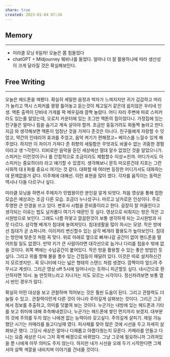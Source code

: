 ```yaml
---
share: true
created: 2023-01-04 07:34
---
```



## Memory
---
- 미라클 모닝 6일차! 오늘은 쫌 힘들었다
- chatGPT + MIdjourney 웨비나를 들었다.
   얼마나 더 잘 활용하냐에 따라 생산성이 크게 달라질 것은 확실해보인다.

## Free Writing
---
오늘은 헤드폰을 껴봤다. 확실히 세밀한 음정과 박자가 느껴지지만 귀가 갑갑하고 머리가 눌리고
역시 스피커를 꽝꽝 틀어놓고 듣는것이 체고일거 같은데 쉽지않은 우리네 인생.
액톤 출력이 단비네 가게를 꽉 메우길래 깜짝 놀랐다. 어디 자리 주변에 따로 스피커라도 있는줄 알았는데, 오로지 카운터에 있는 조그만 액톤의 힘이었다니. 가정집에 있는 친구들은 얼마나 힘을 숨기고 계속 살아야 할까. 조금만 둥둥거려도 화들짝 놀라고 만다.
지금 와 생각해보면 액톤이 엄청난 것을 가져다 준것은 아니다. 친구들에게 자랑할 수 잇었고, 약간의 인테리어 효과를 주었고, 음악 켜기가 편해졌고~ 베이스를 느낄수 있게 해주었다. 하지만 이 차이가 가져다 준 취향의 세밀함은 무엇과도 바꿀수 없는 귀중한 경험이라고 생ㄱ각한다.
티비로만 음악을 듣던 세상에선 절대 알수 없었던 것을 알았으니가. 스피커는 이런것이구나 를 간접적으로 조금이라도 체험할수 이성ㅆ읜까. 어디가서도 아 스피커는 중요하더라 라고 얘기할 수 있겠지. 생각해보니 문득 떠오른건데 지호는 그런 사회적 대ㅐ화를 중요시 여기는 것 같다. 대화할 때 여러번 등장한 어디가서도 대화하는데 문제없을거 같다. 이주제에 대해선. 이런 표현을 많이 썼다. 각자를 움직이는 동력은 역시나 다들 다르구나 싶다.

미라클 모닝을 하면서 주체자가 민법왕이란 분인걸 알게 되엇다.
처음 영상을 통해 접한 모습은 예상과는 조금 다른 모습. 조금더 누나셨구나.
마르고 날카로운 인상이다. 주로 투명한 큰 안경을 쓰고 있다. 변호사 시험을 준비중이라고 한다. 
굉장히 잘 어울린다고 생각되는 이유는 법도 날카롭다 여기기 때문인 듯 싶다.
영상으로 비춰지는 방은 작은 고시원방으로 보인다. 그래도 나름 하얗고 깔끔한것이 보통 생각하게 되는 고시원방과 사뭇 다르다. 삼각형 베개가 침대에  놓여져잇다. 침대생활을 많이 하시는 모양. 작은 방에선 침대가 곧 쇼파니까. 이리저리 변신할수 있는 삼각 베개라 활용도가 높아보인다.
침대는 방안에 맞춘것 처럼 꼭 맞다. 위로 아래로 옆으로 빠져나갈 공간이 없어 핸드폰을 떨어뜨릴 일도 없겠다. 만약 키가 큰 사람이라면 대각선으로 눕거나 다리를 접을수 밖에 없을 것이다.
위쪽 벽에는 수납공간이 붙어있다. 작은 방을 활용할 수 있는 좋은 방법인 듯 싶다. 그리고 위를 향해 불을 켤수 있는 간접등이 매달려 있다. 이것은 따로 설치하신건지 모르겟지만.. 꼭 모니터에 다는 넓은 형태의 스탠드 처럼 생겼다. 깜짝이야 엎드려 주무시고 계셧다. 그리곤 영상 off
5시에 일어나시는 듯하니 피곤할듯 싶다. 내시간으로 환산하자면 10시. 늘 딴짓하느라고 지나가는 지도 모르는 시각이다. 정신차려보면 보통 열시 반인 경우가 많다.

확실히 어떤 대상을 보고 관찰하며 적어보는 것은 훨씬 도움이 된다.
그리고 관찰력도 더 늘릴 수 있고.. 관찰력이란게 다른 것이 아니라 주의깊게 살펴보는 것이다.
그리곤 그곳에서 정보를 추출하고, 의미를 덧붙여 보는 것이다.
누군가는 내방에 있는 헤드폰과 기타를 보고 취미에 대해 추측해내겠으나, 누군가는 헤드폰에 쌓인 먼지까지 보겠지.
대부분의 것에 주의를 두지 않는 나에겐 없는 능력이라 갖고싶다.
주의깊게 살피기. 제일 가능했던 시기는 카메라를 들고다닐때 였다.
피사체를 찾아 많은 것에 시선을 두고 자세히 살펴보곤 했다. 그당시  세상은 얼마나 다채롭고 아름다웠는지 모른다. 카메라를 안들고 다니는 요즘 세상은 다시 그저 흑백 배경으로 바뀌었다. 그냥 그곳에 필요하니까 그려져있을 뿐 나에게 아무 의미도 주지 않는다. 하지만 내가 시선을 오래 두기 시작한다면 그제서야 살짝 색깔을 내비치며 이야기를 건네줄 것이다.
